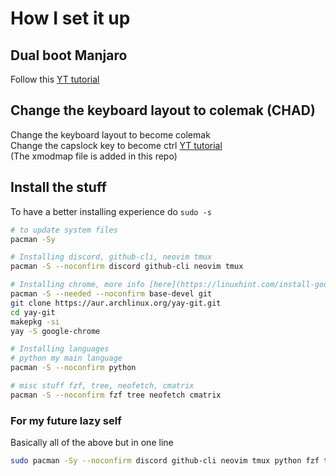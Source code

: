 # How I set it up

## Dual boot Manjaro

Follow this [YT tutorial](https://www.youtube.com/watch?v=bofM9tuZUs4&ab_channel=KskRoyal)

## Change the keyboard layout to colemak (CHAD)

Change the keyboard layout to become colemak \
Change the capslock key to become ctrl [YT tutorial](https://www.youtube.com/watch?v=r3hxmzwwyyE&t=564s&ab_channel=BrodieRobertson) \
(The xmodmap file is added in this repo)

## Install the stuff

To have a better installing experience do `sudo -s`

```bash
# to update system files
pacman -Sy

# Installing discord, github-cli, neovim tmux
pacman -S --noconfirm discord github-cli neovim tmux

# Installing chrome, more info [here](https://linuxhint.com/install-google-chrome-manjaro/)
pacman -S --needed --noconfirm base-devel git
git clone https://aur.archlinux.org/yay-git.git
cd yay-git
makepkg -si
yay -S google-chrome

# Installing languages
# python my main language
pacman -S --noconfirm python

# misc stuff fzf, tree, neofetch, cmatrix
pacman -S --noconfirm fzf tree neofetch cmatrix
```

### For my future lazy self

Basically all of the above but in one line
```bash
sudo pacman -Sy --noconfirm discord github-cli neovim tmux python fzf tree neofetch cmatrix && pacman -S --noconfirm --needed base-devel git && git clone https://aur.archlinux.org/yay-git.git && cd yay-git && makepkg -si && yay -S google-chrome
```
